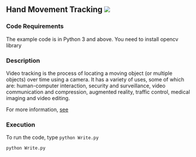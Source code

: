 ## Hand Movement Tracking [![](https://img.shields.io/github/license/sourcerer-io/hall-of-fame.svg?colorB=ff0000)](https://github.com/yaswanthpalaghat/Hand-Movement-Recognition-using-opencv/blob/master/LICENSE.txt)  
### Code Requirements
The example code is in Python 3 and above.
You need to install opencv library


### Description



Video tracking is the process of locating a moving object (or multiple objects) over time using a camera. It has a variety of uses, some of which are: human-computer interaction, security and surveillance, video communication and compression, augmented reality, traffic control, medical imaging and video editing.


For more information, [see](http://opencv-python-tutroals.readthedocs.io/en/latest/)





### Execution
To run the code, type `python Write.py`

```
python Write.py
```
